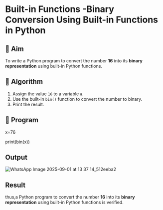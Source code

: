 # Built-in Functions -Binary Conversion Using Built-in Functions in Python

## 🎯 Aim
To write a Python program to convert the number **16** into its **binary representation** using built-in Python functions.

## 🧠 Algorithm
1. Assign the value `16` to a variable `a`.
2. Use the built-in `bin()` function to convert the number to binary.
3. Print the result.

## 🧾 Program

x=76

print(bin(x))

## Output
![WhatsApp Image 2025-09-01 at 13 37 14_512eeba2](https://github.com/user-attachments/assets/be1fccf6-40e9-45fd-b7ea-21ed2c341da3)

## Result
thus,a Python program to convert the number **16** into its **binary representation** using built-in Python functions is verified.
